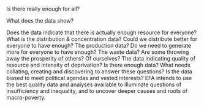 Is there really enough for all? 

What does the data show?

Does the data indicate that there is actually enough resource for everyone?
What is the distribution & concentration data? Could we distribute better for everyone to have enough?
The production data? Do we need to generate more for everyone to have enough?
The waste data? Are some throwing away the prosperity of others? Of ourselves?
The data indicating quality of resource and intensity of deprivation?
Is there enough data? What needs collating, creating and discovering to answer these questions?
Is the data biased to meet political agendas and vested interests?
EFA intends to use the best quality data and analyses available to illuminate questions of insufficiency and inequality, and to uncover deeper causes and roots of macro-poverty.